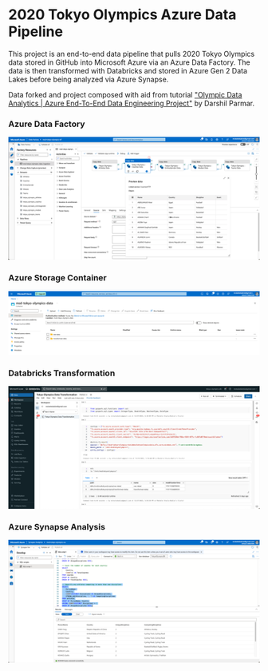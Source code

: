 # 2020 Tokyo Olympics Azure Data Pipeline

This project is an end-to-end data pipeline that pulls 2020 Tokyo Olympics data stored in GitHub into Microsoft Azure via an Azure Data Factory. The data is then transformed with Databricks and stored in Azure Gen 2 Data Lakes before being analyzed via Azure Synapse.

Data forked and project composed with aid from tutorial ["Olympic Data Analytics | Azure End-To-End Data Engineering Project"](https://www.youtube.com/watch?v=IaA9YNlg5hM) by Darshil Parmar.

### Azure Data Factory

![azure_df](assets/tokyo_olympics_data_factory.png)

### Azure Storage Container

![azure_container](assets/tokyo_olympics_data_container.png)

### Databricks Transformation

![databricks](assets/tokyo_olympics_databricks.png)

### Azure Synapse Analysis

![azure_synapse](assets/tokyo_olympics_synapse.png)
